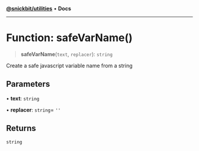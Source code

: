 [**@snickbit/utilities**](../README.md) • **Docs**

***

# Function: safeVarName()

> **safeVarName**(`text`, `replacer`): `string`

Create a safe javascript variable name from a string

## Parameters

• **text**: `string`

• **replacer**: `string`= `''`

## Returns

`string`
